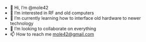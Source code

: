 - 👋 Hi, I’m @mole42
- 👀 I’m interested in RF and old computers
- 🌱 I’m currently learning how to interface old hardware to newer technology
- 💞️ I’m looking to collaborate on everything
- 📫 How to reach me mole42@gmail.com

<!---
mole42/mole42 is a ✨ special ✨ repository because its `README.md` (this file) appears on your GitHub profile.
You can click the Preview link to take a look at your changes.
--->
